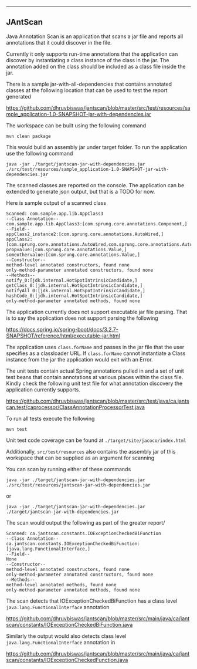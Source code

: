 ---------
JAntScan 
---------
Java Annotation Scan is an application that scans a jar file and reports all annotations that it could discover in the file.

Currently it only supports run-time annotations that the application can discover by instantiating a class instance of the class in the jar.
The annotation added on the class should be included as a class file inside the jar.

There is a sample jar-with-all-dependencies that contains annotated classes at the following location that can be used to test the report generated

https://github.com/dhruvbiswas/jantscan/blob/master/src/test/resources/sample_application-1.0-SNAPSHOT-jar-with-dependencies.jar

The workspace can be built using the following command

```
mvn clean package
```

This would build an assembly jar under target folder. To run the application use the following command

```
java -jar ./target/jantscan-jar-with-dependencies.jar ./src/test/resources/sample_application-1.0-SNAPSHOT-jar-with-dependencies.jar
```

The scanned classes are reported on the console. The application can be extended to generate json output, but that is a TODO for now.

Here is sample output of a scanned class
```
Scanned: com.sample.app.lib.AppClass3
--Class Annotation--
com.sample.app.lib.AppClass3:[com.sprung.core.annotations.Component,]
--Field--
appClass2_instance2:[com.sprung.core.annotations.AutoWired,]
appClass2:[com.sprung.core.annotations.AutoWired,com.sprung.core.annotations.AutoWired,]
propvalue:[com.sprung.core.annotations.Value,]
someothervalue:[com.sprung.core.annotations.Value,]
--Constructor--
method-level annotated constructors, found none
only-method-parameter annotated constructors, found none
--Methods--
notify_0:[jdk.internal.HotSpotIntrinsicCandidate,]
getClass_0:[jdk.internal.HotSpotIntrinsicCandidate,]
notifyAll_0:[jdk.internal.HotSpotIntrinsicCandidate,]
hashCode_0:[jdk.internal.HotSpotIntrinsicCandidate,]
only-method-parameter annotated methods, found none
```

The application currently does not support executable jar file parsing. That is to say the application does not support parsing the following

https://docs.spring.io/spring-boot/docs/3.2.7-SNAPSHOT/reference/html/executable-jar.html

The application uses ```class.forName``` and passes in the
jar file that the user specifies as a classloader URL. If ```class.forName``` cannot instantiate a Class instance from the jar the 
application would exit with an Error.

The unit tests contain actual Spring annotations pulled in and a set of unit test beans that contain annotations at various
places within the class file. 
Kindly check the following unit test file for what annotation discovery the application currently supports.

https://github.com/dhruvbiswas/jantscan/blob/master/src/test/java/ca.jantscan.test/caprocessor/ClassAnnotationProcessorTest.java

To run all tests execute the following

```
mvn test
```

Unit test code coverage can be found at ```./target/site/jacoco/index.html```

Additionally, ```src/test/resources``` also contains the assembly jar of this workspace that can be supplied as an argument for scanning

You can scan by running either of these commands

```
java -jar ./target/jantscan-jar-with-dependencies.jar ./src/test/resources/jantscan-jar-with-dependencies.jar
```

or

```
java -jar ./target/jantscan-jar-with-dependencies.jar ./target/jantscan-jar-with-dependencies.jar
```

The scan would output the following as part of the greater report/

```
Scanned: ca.jantscan.constants.IOExceptionCheckedBiFunction
--Class Annotation--
ca.jantscan.constants.IOExceptionCheckedBiFunction:[java.lang.FunctionalInterface,]
--Field--
None
--Constructor--
method-level annotated constructors, found none
only-method-parameter annotated constructors, found none
--Methods--
method-level annotated methods, found none
only-method-parameter annotated methods, found none
```

The scan detects that IOExceptionCheckedBiFunction has a class level ```java.lang.FunctionalInterface``` annotation

https://github.com/dhruvbiswas/jantscan/blob/master/src/main/java/ca/jantscan/constants/IOExceptionCheckedBiFunction.java

Similarly the output would also detects class level ```java.lang.FunctionalInterface``` annotation in

https://github.com/dhruvbiswas/jantscan/blob/master/src/main/java/ca/jantscan/constants/IOExceptionCheckedFunction.java


